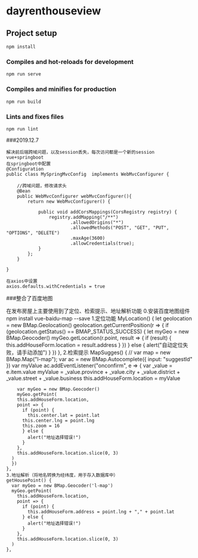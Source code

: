 # dayrenthouseview

## Project setup
```
npm install
```

### Compiles and hot-reloads for development
```
npm run serve
```

### Compiles and minifies for production
```
npm run build
```

### Lints and fixes files
```
npm run lint
```

###2019.12.7
```
解决前后端跨域问题，以及session丢失，每次访问都是一个新的session
vue+springboot
在springboot中配置
@Configuration
public class MySpringMvcConfig  implements WebMvcConfigurer {
    
    //跨域问题，修改请求头
    @Bean
    public WebMvcConfigurer webMvcConfigurer(){
        return new WebMvcConfigurer() {

            public void addCorsMappings(CorsRegistry registry) {
                registry.addMapping("/**")
                        .allowedOrigins("*")
                        .allowedMethods("POST", "GET", "PUT", "OPTIONS", "DELETE")
                        .maxAge(3600)
                        .allowCredentials(true);
            }
        };
    }

}

在axios中设置
axios.defaults.withCredentials = true
```

###整合了百度地图

在发布房屋上主要使用到了定位、检索提示、地址解析功能
  0.安装百度地图组件
    npm install vue-baidu-map --save
  1.定位功能
  MyLocation() {
      let geolocation = new BMap.Geolocation()
      geolocation.getCurrentPosition(r => {
        if (geolocation.getStatus() == BMAP_STATUS_SUCCESS) {
          let myGeo = new BMap.Geocoder()
          myGeo.getLocation(r.point, result => {
            if (result) {
              this.addHouseForm.location = result.address
            }
          })
        } else {
          alert("自动定位失败，请手动添加")
        }
      })
    },
  2.检索提示
  MapSugges() {
      // var map = new BMap.Map("l-map");
      var ac = new BMap.Autocomplete({ input: "suggestId" })
      var myValue
      ac.addEventListener("onconfirm", e => {
        var _value = e.item.value
        myValue =
          _value.province +
          _value.city +
          _value.district +
          _value.street +
          _value.business
        this.addHouseForm.location = myValue

        var myGeo = new BMap.Geocoder()
        myGeo.getPoint(
        this.addHouseForm.location,
        point => {
          if (point) {
            this.center.lat = point.lat
          this.center.lng = point.lng
          this.zoom = 16
          } else {
            alert("地址选择错误!")
          }
        },
        this.addHouseForm.location.slice(0, 3)
      )
      })
    },
    3.地址解析（将地名转换为经纬度，用于存入数据库中）
    getHousePoint() {
      var myGeo = new BMap.Geocoder('l-map')
      myGeo.getPoint(
        this.addHouseForm.location,
        point => {
          if (point) {
            this.addHouseForm.address = point.lng + "," + point.lat
          } else {
            alert("地址选择错误!")
          }
        },
        this.addHouseForm.location.slice(0, 3)
      )
    },
